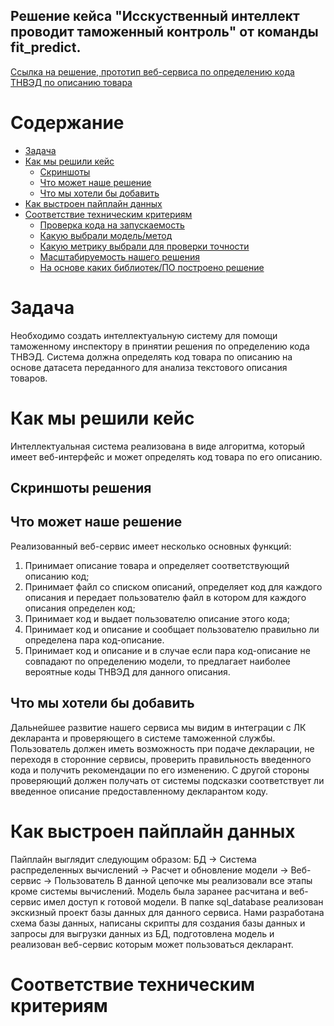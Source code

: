 ## Решение кейса "Исскуственный интеллект проводит таможенный контроль" от команды fit_predict. 

[Ссылка на решение, прототип веб-сервиса по определению кода ТНВЭД по описанию товара](https://share.streamlit.io/sekai-no-uragawa/aihack/main)

# Содержание

- [Задача](#task1)
- [Как мы решили кейс](#task2)
    - [Скриншоты](#task2_1)
    - [Что может наше решение](#task2_2)
    - [Что мы хотели бы добавить](#task2_3)
- [Как выстроен пайплайн данных](#task3)
- [Соответствие техническим критериям](#task4)
    - [Проверка кода на запускаемость](#task4_1)
    - [Какую выбрали модель/метод](#task4_2)
    - [Какую метрику выбрали для проверки точности](#task4_3)
    - [Масштабируемость нашего решения](#task4_4)
    - [На основе каких библиотек/ПО построено решение](#task4_5)

# Задача <a class="anchor" id="task1"></a>
Необходимо создать интеллектуальную систему для помощи таможенному инспектору в принятии решения по определению кода ТНВЭД. Система должна определять код товара по описанию на основе датасета переданного для анализа текстового описания товаров.

# Как мы решили кейс <a class="anchor" id="task2"></a>
Интеллектуальная система реализована в виде алгоритма, который имеет веб-интерфейс и может определять код товара по его описанию.

## Скриншоты решения <a class="anchor" id="task2_1"></a>

## Что может наше решение <a class="anchor" id="task2_2"></a>
Реализованный веб-сервис имеет несколько основных функций:
1. Принимает описание товара и определяет соответствующий описанию код;
2. Принимает файл со списком описаний, определяет код для каждого описания и передает пользователю файл в котором для каждого описания определен код;
3. Принимает код и выдает пользователю описание этого кода;
4. Принимает код и описание и сообщает пользователю правильно ли определена пара код-описание. 
5. Принимает код и описание и в случае если пара код-описание не совпадают по определению модели, то предлагает наиболее вероятные коды ТНВЭД для данного описания.

## Что мы хотели бы добавить <a class="anchor" id="task2_3"></a>
Дальнейшее развитие нашего сервиса мы видим в интеграции с ЛК декларанта и проверяющего в системе таможенной службы. Пользователь должен иметь возможность при подаче декларации, не переходя в сторонние сервисы, проверить правильность введенного кода и получить рекомендации по его изменению. С другой стороны проверяющий должен получать от системы подсказки соответствует ли введенное описание предоставленному декларантом коду.

# Как выстроен пайплайн данных <a class="anchor" id="task3"></a>
Пайплайн выглядит следующим образом: БД -> Система распределенных вычислений -> Расчет и обновление модели -> Веб-сервис -> Пользователь
В данной цепочке мы реализовали все этапы кроме системы вычислений. Модель была заранее расчитана и веб-сервис имел доступ к готовой модели. В папке sql_database реализован экскизный проект базы данных для данного сервиса. Нами разработана схема базы данных, написаны скрипты для создания базы данных и запросы для выгрузки данных из БД, подготовлена модель и реализован веб-сервис которым может пользоваться декларант.

# Соответствие техническим критериям <a class="anchor" id="task4"></a>


